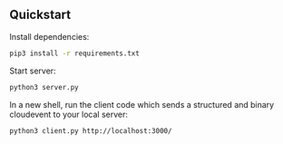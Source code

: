 ## Quickstart

Install dependencies:

```sh
pip3 install -r requirements.txt
```

Start server:

```sh
python3 server.py
```

In a new shell, run the client code which sends a structured and binary
cloudevent to your local server:

```sh
python3 client.py http://localhost:3000/
```
